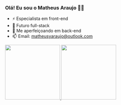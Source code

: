 ### Olá! Eu sou o Matheus Araujo 👋🏼

- ⚡ Especialista em front-end
- 💬 Futuro full-stack
- 🌱 Me aperfeiçoando em back-end
- 📫 Email: matheusyaraujo@outlook.com

<div>
  <a href="https://github.com/matheusyaraujoo">
    <img height="180em" src="https://github-readme-stats.vercel.app/api?username=matheusyaraujoo&show_icons=true&theme=chartreuse-dark"/>
    <img height="180em" src="https://github-readme-stats.vercel.app/api/top-langs/?username=matheusyaraujoo&layout=donut&show_https://github.com/anuraghazra/github-readme-stats&show_icons=true&theme=chartreuse-dark"/>
    
</div>
